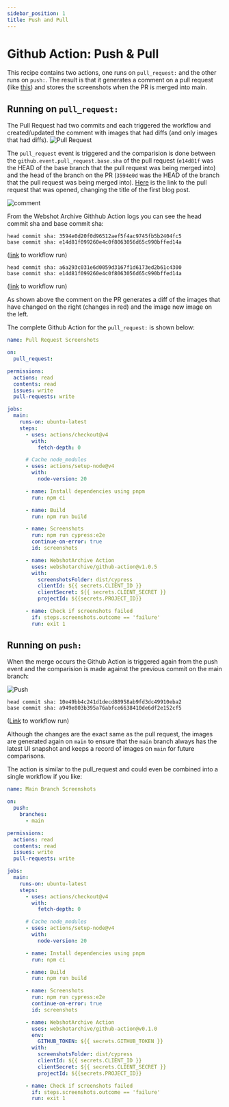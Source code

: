 ```yaml
---
sidebar_position: 1
title: Push and Pull
---
```


# Github Action: Push & Pull

This recipe contains two actions, one runs on `pull_request:` and the other runs on `push:`. The result is that it generates a comment on a pull request (like [this](https://github.com/webshotarchive/docs/pull/20#issuecomment-2613963591)) and stores the screenshots when the PR is merged into main.

## Running on `pull_request:`

The Pull Request had two commits and each triggered the workflow and created/updated the comment with images that had diffs (and only images that had diffs).
![Pull Request](./pr.png)

The `pull_request` event is triggered and the comparision is done between the `github.event.pull_request.base.sha` of the pull request (`e14d81f` was the HEAD of the base branch that the pull request was being merged into)
and the head of the branch on the PR (`3594e0d` was the HEAD of the branch that the pull request was being merged into).
[Here](https://github.com/webshotarchive/docs/pull/20) is the link to the pull request that was opened, changing the title of the first blog post.

![comment](./comment.png)

From the Webshot Archive Githhub Action logs you can see the head commit sha and base commit sha:

```text title="Github Action Logs: Action Logs: PR #20 (commit 2 -3594e0d)"
head commit sha: 3594e0d20f0d96512aef5f4ac9745fb5b2404fc5
base commit sha: e14d81f099260e4c0f8063056d65c990bffed14a
```

([link](https://github.com/webshotarchive/docs/actions/runs/12965291842/job/36164870327#step:7:66) to workflow run)

```text title="Github Action Logs: PR #20 (commit 1 - a6a293c)"
head commit sha: a6a293c031e6d0059d3167f1d6173ed2b61c4300
base commit sha: e14d81f099260e4c0f8063056d65c990bffed14a
```

([link](https://github.com/webshotarchive/docs/actions/runs/12965279669/job/36164847197#step:7:66) to workflow run)

As shown above the comment on the PR generates a diff of the images that have changed on the right (changes in red) and the image new image on the left.

The complete Github Action for the `pull_request:` is shown below:

```yaml title="Github Action: Pull Request Screenshots" showLineNumbers
name: Pull Request Screenshots

on:
  pull_request:

permissions:
  actions: read
  contents: read
  issues: write
  pull-requests: write

jobs:
  main:
    runs-on: ubuntu-latest
    steps:
      - uses: actions/checkout@v4
        with:
          fetch-depth: 0

      # Cache node_modules
      - uses: actions/setup-node@v4
        with:
          node-version: 20

      - name: Install dependencies using pnpm
        run: npm ci

      - name: Build
        run: npm run build

      - name: Screenshots
        run: npm run cypress:e2e
        continue-on-error: true
        id: screenshots

      - name: WebshotArchive Action
        uses: webshotarchive/github-action@v1.0.5
        with:
          screenshotsFolder: dist/cypress
          clientId: ${{ secrets.CLIENT_ID }}
          clientSecret: ${{ secrets.CLIENT_SECRET }}
          projectId: ${{secrets.PROJECT_ID}}

      - name: Check if screenshots failed
        if: steps.screenshots.outcome == 'failure'
        run: exit 1
```

## Running on `push:`

When the merge occurs the Github Action is triggered again from the push event and the comparision is made against the previous commit on the main branch:

![Push](./push.png)

```text title="Github Action Logs: merge (commit 1 - a949e80)"
head commit sha: 10e49bb4c241d1decd88958ab9fd3dc49910eba2
base commit sha: a949e803b395a76abfce6638410de6df2e152cf5
```

([Link](https://github.com/webshotarchive/docs/actions/runs/12965499254/job/36165297766#step:7:54) to workflow run)

Although the changes are the exact same as the pull request, the images are generated again on `main` to ensure that the `main` branch always has the latest UI snapshot and keeps a record of images on `main` for future comparisons.

The action is similar to the pull_request and could even be combined into a single workflow if you like:

```yaml title="Github Action: Push Screenshots" showLineNumbers
name: Main Branch Screenshots

on:
  push:
    branches:
      - main

permissions:
  actions: read
  contents: read
  issues: write
  pull-requests: write

jobs:
  main:
    runs-on: ubuntu-latest
    steps:
      - uses: actions/checkout@v4
        with:
          fetch-depth: 0

      # Cache node_modules
      - uses: actions/setup-node@v4
        with:
          node-version: 20

      - name: Install dependencies using pnpm
        run: npm ci

      - name: Build
        run: npm run build

      - name: Screenshots
        run: npm run cypress:e2e
        continue-on-error: true
        id: screenshots

      - name: WebshotArchive Action
        uses: webshotarchive/github-action@v0.1.0
        env:
          GITHUB_TOKEN: ${{ secrets.GITHUB_TOKEN }}
        with:
          screenshotsFolder: dist/cypress
          clientId: ${{ secrets.CLIENT_ID }}
          clientSecret: ${{ secrets.CLIENT_SECRET }}
          projectId: ${{secrets.PROJECT_ID}}

      - name: Check if screenshots failed
        if: steps.screenshots.outcome == 'failure'
        run: exit 1
```

